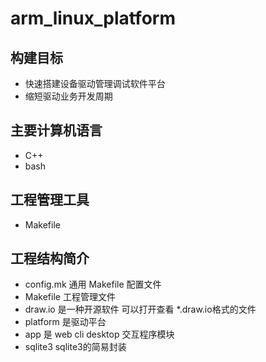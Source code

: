 # arm_linux_platform
## 构建目标
- 快速搭建设备驱动管理调试软件平台
- 缩短驱动业务开发周期
## 主要计算机语言
- C++
- bash
## 工程管理工具
- Makefile
## 工程结构简介
- config.mk 通用 Makefile 配置文件
- Makefile  工程管理文件
- draw.io   是一种开源软件 可以打开查看 \*.draw.io格式的文件
- platform 是驱动平台
- app 是 web cli desktop 交互程序模块
- sqlite3 sqlite3的简易封装